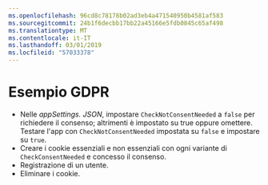 ```yaml
---
ms.openlocfilehash: 96cd8c78178b02ad3eb4a471540950b4581af583
ms.sourcegitcommit: 24b1f6decbb17bb22a45166e5fdb0845c65af498
ms.translationtype: MT
ms.contentlocale: it-IT
ms.lasthandoff: 03/01/2019
ms.locfileid: "57033378"
---
```

# <a name="gdpr-sample"></a>Esempio GDPR

* Nelle *appSettings. JSON*, impostare `CheckNotConsentNeeded` a `false` per richiedere il consenso; altrimenti è impostato su true oppure omettere. Testare l'app con `CheckNotConsentNeeded` impostata su `false` e impostare su `true`.
* Creare i cookie essenziali e non essenziali con ogni variante di `CheckConsentNeeded` e concesso il consenso.
* Registrazione di un utente.
* Eliminare i cookie.
